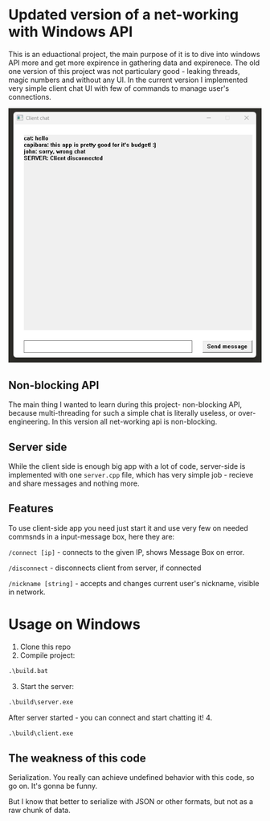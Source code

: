 # **Updated** version of a net-working with Windows API
This is an eduactional project, the main purpose of it is to dive into windows API more and get more expirence in gathering data and expirenece.
The old one version of this project was not particulary good - leaking threads, magic numbers and without any UI. In the current version I implemented very simple client chat UI with few of commands to manage user's connections.

![Alt text](pic.png "example")

## Non-blocking API
The main thing I wanted to learn during this project- non-blocking API, because multi-threading for such a simple chat is literally useless, or over-engineering. In this version all net-working api is non-blocking.

## Server side
While the client side is enough big app with a lot of code, server-side is implemented with one ```server.cpp``` file, which has very simple job - recieve and share messages and nothing more.

## Features
To use client-side app you need just start it and use very few on needed commsnds in a input-message box, here they are:


```/connect [ip]``` - connects to the given IP, shows Message Box on error.

```/disconnect``` - disconnects client from server, if connected

```/nickname [string]``` - accepts and changes current user's nickname, visible in network.

# Usage on Windows
1. Clone this repo
2. Compile project:
```cmd
.\build.bat 
```
3. Start the server:
```cmd
.\build\server.exe
```
After server started - you can connect and start chatting it!
4.
```cmd
.\build\client.exe
```

## The weakness of this code
Serialization. You really can achieve undefined behavior with this code, so go on. It's gonna be funny.

But I know that better to serialize with JSON or other formats, but not as a raw chunk of data.